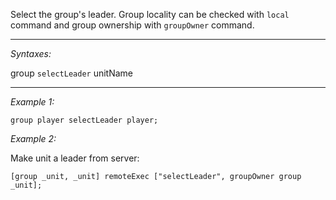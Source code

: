 Select the group's leader. Group locality can be checked with `local` command and group ownership with `groupOwner` command.


---
*Syntaxes:*

group `selectLeader` unitName

---
*Example 1:*

```sqf
group player selectLeader player;
```

*Example 2:*

Make unit a leader from server:

```sqf
[group _unit, _unit] remoteExec ["selectLeader", groupOwner group _unit];
```